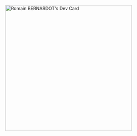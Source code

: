 <a href="https://app.daily.dev/Raiv"><img src="https://api.daily.dev/devcards/b7b4b43b012445589374cd8fc13cf1d7.png?r=oji" width="400" alt="Romain BERNARDOT's Dev Card"/></a>
